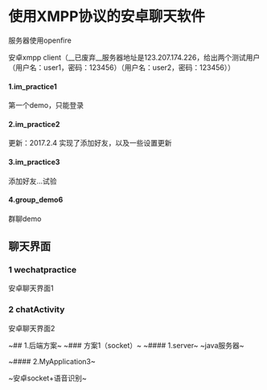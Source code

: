 
# 使用XMPP协议的安卓聊天软件

服务器使用openfire

安卓xmpp client（__已废弃__服务器地址是123.207.174.226，给出两个测试用户（用户名：user1，密码：123456）（用户名：user2，密码：123456））

#### 1.im_practice1

第一个demo，只能登录

#### 2.im_practice2

更新：2017.2.4
实现了添加好友，以及一些设置更新

#### 3.im_practice3

添加好友...试验

#### 4.group_demo6

群聊demo

## 聊天界面
### 1 wechatpractice

安卓聊天界面1

### 2 chatActivity

安卓聊天界面2

~## 1.后端方案~
~### 方案1（socket）~
~#### 1.server~
~java服务器~

~#### 2.MyApplication3~

~安卓socket+语音识别~
